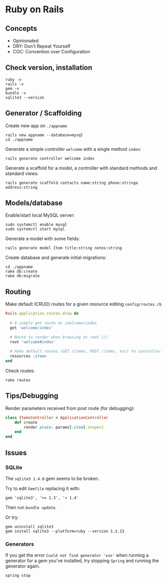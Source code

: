 # Ruby on Rails

## Concepts

- Opinionated
- DRY: Don't Repeat Yourself
- COC: Convention over Configuration

## Check version, installation

```
ruby -v
rails -v
gem -v
bundle -v
sqlite3 --version
```



## Generator / Scaffolding

Create new app on `./appname`

```
rails new appname --database=mysql
cd ./appname
```

Generate a simple controller `welcome` with a single method `index`:

```
rails generate controller welcome index
```

Generate a scaffold for a model, a controller with standard methods and standard views:

```
rails generate scaffold contacts name:string phone:stringa address:string
```

## Models/database

Enable/start local MySQL server:

```
sudo systemctl enable mysql
sudo systemctl start mysql
```

Generate a model with some fields:

```
rails generate model Item title:string notes:string
```

Create database and generate initial migrations:

```
cd ./appname
rake db:create
rake db:migrate
```

## Routing

Make default (CRUD) routes for a given resource editing `config/routes.rb`

~~~ruby
Rails.application.routes.draw do
  
  # A simple get route on /welcome/index
  get 'welcome/index'

  # Route to render when browsing at root (/)
  root 'welcome#index'
  
  # Make default routes (GET /items, POST /items, etc) to controller
  resources :items
end
~~~


Check routes:

```
rake routes
```

## Tips/Debugging

Render parameters received from post route (for debugging):

~~~ruby
class ItemsController < ApplicationController
    def create
        render plain: params[:item].inspect
    end
end
~~~

## Issues

### SQLite

The `sqlite3 1.4.0` gem seems to be broken.

Try to edit `Gemfile` replacing it with:

```
gem 'sqlite3', '>= 1.3', '< 1.4'
```

Then run `bundle update`.

Or try:

```
gem uninstall sqlite3
gem install sqlite3 --platform=ruby --version 1.3.13
```

### Generators

If you get the error `Could not find generator 'xxx'` when running a generator for a gem you've installed, try stopping `Spring` and running the generator again.

```
spring stop
```
